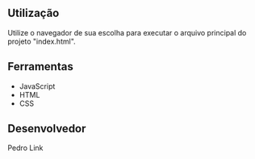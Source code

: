 ## Utilização

Utilize o navegador de sua escolha para executar o arquivo principal do projeto "index.html".

## Ferramentas

* JavaScript
* HTML
* CSS

## Desenvolvedor

Pedro Link